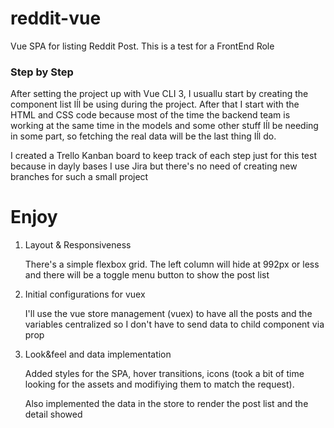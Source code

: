 # reddit-vue

Vue SPA for listing Reddit Post. This is a test for a FrontEnd Role

### Step by Step

After setting the project up with Vue CLI 3, I usuallu start by creating the component list Iĺl be using during the project. After that I start with the HTML and CSS code because most of the time the backend team is working at the same time in the models and some other stuff Iĺl be needing in some part, so fetching the real data will be the last thing Iĺl do.

I created a Trello Kanban board to keep track of each step just for this test because in dayly bases I use Jira but there's no need of creating new branches for such a small project

# Enjoy

1. Layout & Responsiveness

    There's a simple flexbox grid. The left column will hide at 992px or less and there will be a toggle menu button to show the post list


2. Initial configurations for vuex

    I'll use the vue store management (vuex) to have all the posts and the variables centralized so I don't have to send data to child component via prop

3. Look&feel and data implementation

    Added styles for the SPA, hover transitions, icons (took a bit of time looking for the assets and modifiying them to match the request).

    Also implemented the data in the store to render the post list and the detail showed
